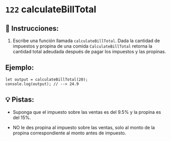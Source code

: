 # `122` calculateBillTotal

## 📝 Instrucciones:

1. Escribe una función llamada `calculateBillTotal`. Dada la cantidad de impuestos y propina de una comida `CalculateBillTotal` retorna la cantidad total adeudada después de pagar los impuestos y las propinas.
 
## Ejemplo:

```Js
let output = calculateBillTotal(20);
console.log(output); // --> 24.9
```

## 💡 Pistas:

+ Suponga que el impuesto sobre las ventas es del 9.5% y la propina es del 15%.

+ NO le des propina al impuesto sobre las ventas, solo al monto de la propina correspondiente al monto antes de impuesto.